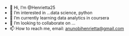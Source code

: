 - 👋 Hi, I’m @Henrietta25
- 👀 I’m interested in ...data science, python
- 🌱 I’m currently learning data analytics in coursera
- 💞️ I’m looking to collaborate on ...
- 📫 How to reach me, email: anunobihenrietta@gmail.com

<!---
Henrietta25/Henrietta25 is a ✨ special ✨ repository because its `README.md` (this file) appears on your GitHub profile.
You can click the Preview link to take a look at your changes.
--->
